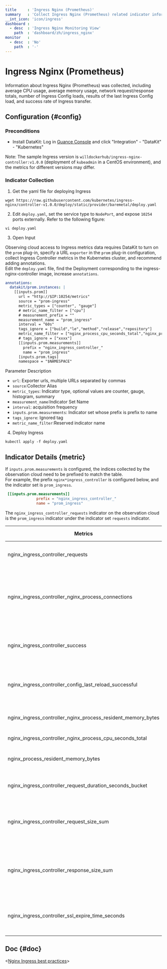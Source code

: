 ```yaml
---
title     : 'Ingress Nginx (Prometheus)'
summary   : 'Collect Ingress Nginx (Prometheus) related indicator information'
__int_icon: 'icon/ingress'
dashboard :
  - desc  : 'Ingress Nginx Monitoring View'
    path  : 'dashboard/zh/ingress_nginx'
monitor   :
  - desc  : 'No'
    path  : '-'
---
```


<!-- markdownlint-disable MD025 -->
# Ingress Nginx (Prometheus)
<!-- markdownlint-enable -->

Information about Ingress Nginx (Prometheus) was collected, including average CPU usage, average memory usage, network request/response totals, number of Ingress Config loads, results of the last Ingress Config load, and success rate of Ingress transfer.


## Configuration {#config}

### Preconditions

- Install DataKit: Log in [Guance Console](https://console.guance.com/) and click "Integration" - "DataKit" - "Kubernetes"

Note: The sample Ingress version is `willdockerhub/ingress-nginx-controller:v1.0.0` (deployment of `kubeadmin` in a CentOS environment), and the metrics for different versions may differ.

### Indicator Collection

1. Get the yaml file for deploying Ingress

```shell
wget https://raw.githubusercontent.com/kubernetes/ingress-nginx/controller-v1.0.0/deploy/static/provider/baremetal/deploy.yaml
```

2. Edit `deploy.yaml`, set the service type to `NodePort`, and expose `10254` ports externally. Refer to the following figure:

```shell
vi deploy.yaml
```

3. Open Input

Observing cloud access to Ingress metrics data requires DataKit to turn on the `prom` plug-in, specify a URL `exporter` in the `prom` plug-in configuration, collect Ingress Controller metrics in the Kubernetes cluster, and recommend adding annotations. <br />
Edit the `deploy.yaml` file, find the Deployment corresponding to the ingress-nginx-controller image, increase `annotations`.

```yaml
annotations:
  datakit/prom.instances: |
    [[inputs.prom]]
      url = "http://$IP:10254/metrics"
      source = "prom-ingress"
      metric_types = ["counter", "gauge"]
      # metric_name_filter = ["cpu"]
      # measurement_prefix = ""
      measurement_name = "prom_ingress"
      interval = "60s"
      tags_ignore = ["build","le","method","release","repository"]
      metric_name_filter = ["nginx_process_cpu_seconds_total","nginx_process_resident_memory_bytes","request_size_sum","response_size_sum","requests","success","config_last_reload_successful"]
      # tags_ignore = ["xxxx"]
      [[inputs.prom.measurements]]
        prefix = "nginx_ingress_controller_"
        name = "prom_ingress"
      [inputs.prom.tags]
      namespace = "$NAMESPACE"
```

Parameter Description

- `url`: Exporter urls, multiple URLs separated by commas
- `source`:Collector Alias
- `metric_types`: Indicator type, optional values are counter, gauge, histogram, summary
- `measurement_name`:Indicator Set Name
- `interval`: acquisition frequency
- `inputs.prom.measurements`: Indicator set whose prefix is prefix to name
- `tags_ignore`: Ignored tag
- `metric_name_filter`:Reserved indicator name

4. Deploy Ingress

```shell
kubectl apply -f deploy.yaml
```

## Indicator Details {metric}

If `inputs.prom.measurements` is configured, the indices collected by the observation cloud need to be prefixed to match the table. <br />
For example, the prefix `nginx*ingress_controller` is configured below, and the indicator set is `prom_ingress`.

```toml
 [[inputs.prom.measurements]]
              prefix = "nginx_ingress_controller_"
              name = "prom_ingress"
```

The `nginx_ingress_controller_requests` indicator on the observation cloud is the `prom_ingress` indicator under the indicator set `requests` indicator.

| Metrics                                                         |Describe| Data type | unit  |
| ------------------------------------------------------------ | ----------------------------------------------------------------------------------- | -------- | ----- |
| nginx_ingress_controller_requests                            |The total number of client requests| int      | count |
| nginx_ingress_controller_nginx_process_connections           |current number of client connections with state {active, reading, writing, waiting}| int      | count |
| nginx_ingress_controller_success                             |Cumulative number of Ingress controller reload operations| int      | count |
| nginx_ingress_controller_config_last_reload_successful       |Whether the last configuration reload attempt was successful| int      | count |
| nginx_ingress_controller_nginx_process_resident_memory_bytes |number of bytes of memory in use| float    | B     |
| nginx_ingress_controller_nginx_process_cpu_seconds_total     |Cpu usage in seconds| float    | B     |
| nginx_process_resident_memory_bytes                          |number of bytes of memory in use| int      | B     |
| nginx_ingress_controller_request_duration_seconds_bucket     |The request processing time in milliseconds| int      | count |
| nginx_ingress_controller_request_size_sum                    |The request length (including request line, header, and request body)| int      | count |
| nginx_ingress_controller_response_size_sum                   |The response length (including request line, header, and request body)| int      | count |
| nginx_ingress_controller_ssl_expire_time_seconds             |Number of seconds since 1970 to the SSL Certificate expire| int      | count |

## Doc {#doc}

<[Nginx Ingress best practices](../best-practices/cloud-native/ingress-nginx.md)>


